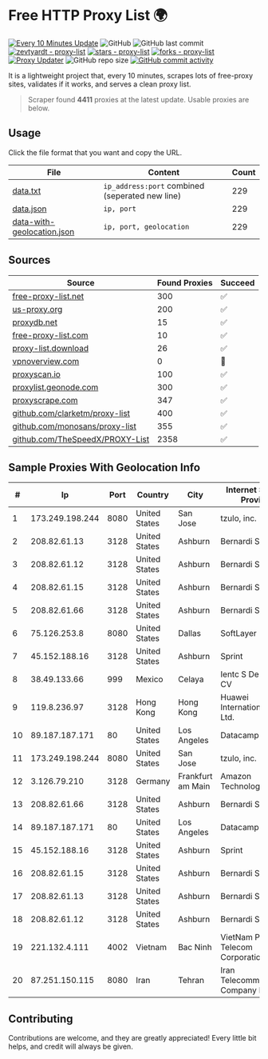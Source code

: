 
# Free HTTP Proxy List 🌍

[![Every 10 Minutes Update](https://github.com/mertguvencli/http-proxy-list/actions/workflows/main.yml/badge.svg?branch=main)](https://github.com/mertguvencli/http-proxy-list/actions/workflows/main.yml)
![GitHub](https://img.shields.io/github/license/mertguvencli/http-proxy-list)
![GitHub last commit](https://img.shields.io/github/last-commit/mertguvencli/http-proxy-list)
[![zevtyardt - proxy-list](https://img.shields.io/static/v1?label=zevtyardt&message=proxy-list&color=blue&logo=github)](https://github.com/zevtyardt/proxy-list "Go to GitHub repo")
[![stars - proxy-list](https://img.shields.io/github/stars/zevtyardt/proxy-list?style=social)](https://github.com/zevtyardt/proxy-list)
[![forks - proxy-list](https://img.shields.io/github/forks/zevtyardt/proxy-list?style=social)](https://github.com/zevtyardt/proxy-list)
[![Proxy Updater](https://github.com/zevtyardt/proxy-list/workflows/Proxy%20Updater/badge.svg)](https://github.com/zevtyardt/proxy-list/actions?query=workflow:"Proxy+Updater")
![GitHub repo size](https://img.shields.io/github/repo-size/zevtyardt/proxy-list)
[![GitHub commit activity](https://img.shields.io/github/commit-activity/m/zevtyardt/proxy-list?logo=commits)](https://github.com/zevtyardt/proxy-list/commits/main)

It is a lightweight project that, every 10 minutes, scrapes lots of free-proxy sites, validates if it works, and serves a clean proxy list.

> Scraper found **4411** proxies at the latest update. Usable proxies are below.

## Usage

Click the file format that you want and copy the URL.

|File|Content|Count|
|----|-------|-----|
|[data.txt](https://raw.githubusercontent.com/mertguvencli/http-proxy-list/main/proxy-list/data.txt)|`ip_address:port` combined (seperated new line)|229|
|[data.json](https://raw.githubusercontent.com/mertguvencli/http-proxy-list/main/proxy-list/data.json)|`ip, port`|229|
|[data-with-geolocation.json](https://raw.githubusercontent.com/mertguvencli/http-proxy-list/main/proxy-list/data-with-geolocation.json)|`ip, port, geolocation`|229|

## Sources

|Source|Found Proxies|Succeed|
|------|-------------|-------|
|[free-proxy-list.net](https://free-proxy-list.net)|300|✅|
|[us-proxy.org](https://www.us-proxy.org)|200|✅|
|[proxydb.net](http://proxydb.net)|15|✅|
|[free-proxy-list.com](https://free-proxy-list.com/?page=&port=&type%5B%5D=http&type%5B%5D=https&up_time=0&search=Search)|10|✅|
|[proxy-list.download](https://www.proxy-list.download/HTTP)|26|✅|
|[vpnoverview.com](https://vpnoverview.com/privacy/anonymous-browsing/free-proxy-servers)|0|🚫|
|[proxyscan.io](https://www.proxyscan.io)|100|✅|
|[proxylist.geonode.com](https://proxylist.geonode.com/api/proxy-list?limit=300&page=1&sort_by=lastChecked&sort_type=desc&protocols=http,https)|300|✅|
|[proxyscrape.com](https://api.proxyscrape.com/v2/?request=displayproxies&protocol=http&timeout=10000&country=all&ssl=all&anonymity=all)|347|✅|
|[github.com/clarketm/proxy-list](https://raw.githubusercontent.com/clarketm/proxy-list/master/proxy-list-raw.txt)|400|✅|
|[github.com/monosans/proxy-list](https://raw.githubusercontent.com/monosans/proxy-list/main/proxies/http.txt)|355|✅|
|[github.com/TheSpeedX/PROXY-List](https://raw.githubusercontent.com/TheSpeedX/PROXY-List/master/http.txt)|2358|✅|


## Sample Proxies With Geolocation Info

|#|Ip|Port|Country|City|Internet Service Provider|
|-|--|----|-------|----|-------------------------|
|1|173.249.198.244|8080|United States|San Jose|tzulo, inc.|
|2|208.82.61.13|3128|United States|Ashburn|Bernardi Sounds|
|3|208.82.61.12|3128|United States|Ashburn|Bernardi Sounds|
|4|208.82.61.15|3128|United States|Ashburn|Bernardi Sounds|
|5|208.82.61.66|3128|United States|Ashburn|Bernardi Sounds|
|6|75.126.253.8|8080|United States|Dallas|SoftLayer|
|7|45.152.188.16|3128|United States|Ashburn|Sprint|
|8|38.49.133.66|999|Mexico|Celaya|Ientc S De RL De CV|
|9|119.8.236.97|3128|Hong Kong|Hong Kong|Huawei International Pte. Ltd.|
|10|89.187.187.171|80|United States|Los Angeles|Datacamp Limited|
|11|173.249.198.244|8080|United States|San Jose|tzulo, inc.|
|12|3.126.79.210|3128|Germany|Frankfurt am Main|Amazon Technologies Inc.|
|13|208.82.61.66|3128|United States|Ashburn|Bernardi Sounds|
|14|89.187.187.171|80|United States|Los Angeles|Datacamp Limited|
|15|45.152.188.16|3128|United States|Ashburn|Sprint|
|16|208.82.61.15|3128|United States|Ashburn|Bernardi Sounds|
|17|208.82.61.13|3128|United States|Ashburn|Bernardi Sounds|
|18|208.82.61.12|3128|United States|Ashburn|Bernardi Sounds|
|19|221.132.4.111|4002|Vietnam|Bac Ninh|VietNam Post and Telecom Corporation|
|20|87.251.150.115|8080|Iran|Tehran|Iran Telecommunication Company PJS|



## Contributing

Contributions are welcome, and they are greatly appreciated! Every
little bit helps, and credit will always be given.


